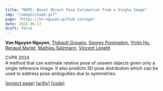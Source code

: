```yaml
---
title: "NOPE: Novel Object Pose Estimation from a Single Image"
img: "/images/nope.gif"
page: "https://nv-nguyen.github.io/nope"
date: 2024-06-17
draft: false
---
```

**Van Nguyen Nguyen**, [Thibault Groueix](http://imagine.enpc.fr/~groueixt/), [Georgy Ponimatkin](https://ponimatkin.github.io/), [Yinlin Hu](https://yinlinhu.github.io/), [Renaud Marlet](http://imagine.enpc.fr/~marletr/), [Mathieu Salzmann](https://people.epfl.ch/mathieu.salzmann), [Vincent Lepetit](https://vincentlepetit.github.io/)

CVPR 2024  
A method that can estimate relative pose of unseen objects given only a single reference image. It also predicts 3D pose distribution which can be used to address pose ambiguities due to symmetries.

[[project page]](https://nv-nguyen.github.io/nope)   [[arXiv]](https://arxiv.org/abs/2303.13612)   [[code]](https://nv-nguyen.github.io/nope)